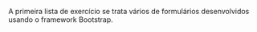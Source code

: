 A primeira lista de exercício se trata vários de formulários desenvolvidos usando o framework Bootstrap.
